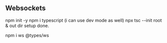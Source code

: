## Websockets


npm init -y
npm i typescript (i can use dev mode as well)
npx tsc --init
    root & out dir setup done.

npm i ws @types/ws

